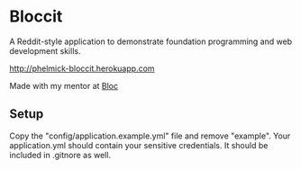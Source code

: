 # Bloccit

A Reddit-style application to demonstrate foundation programming and web development skills.

http://phelmick-bloccit.herokuapp.com

Made with my mentor at [Bloc](http://bloc.io)

## Setup
Copy the "config/application.example.yml" file and remove "example". Your application.yml should contain your sensitive credentials. It should be included in .gitnore as well.